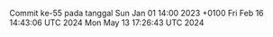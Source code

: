 Commit ke-55 pada tanggal Sun Jan 01 14:00 2023 +0100
Fri Feb 16 14:43:06 UTC 2024
Mon May 13 17:26:43 UTC 2024
